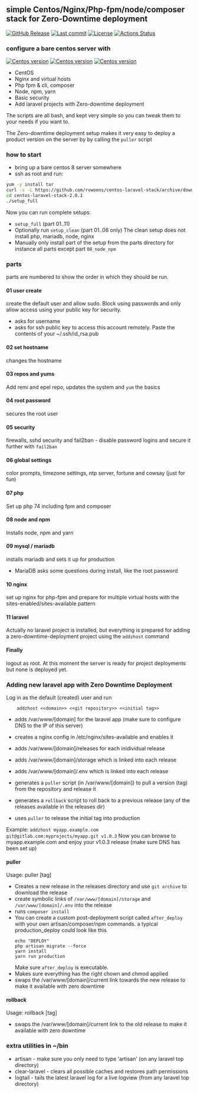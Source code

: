 ## simple Centos/Nginx/Php-fpm/node/composer stack for Zero-Downtime deployment
[![GitHub Release](https://img.shields.io/github/v/release/rvwoens/centos-laravel-stack.svg?style=flat)](https://github.com/rvwoens/centos-laravel-stack)
[![Last commit](https://img.shields.io/github/last-commit/rvwoens/centos-laravel-stack)](https://github.com/rvwoens/centos-laravel-stack)
[![License](https://poser.pugx.org/cosninix/cos/license)](https://github.com/rvwoens/centos-laravel-stack)
[![Actions Status](https://github.com/rvwoens/centos-laravel-stack/workflows/CI/badge.svg)](https://github.com/rvwoens/centos-laravel-stack/actions)

### configure a bare centos server with
[![Centos version](https://img.shields.io/badge/CentOS-8-blue)](https://github.com/rvwoens/centos-laravel-stack)
[![Centos version](https://img.shields.io/badge/PHP-7.4-blue)](https://github.com/rvwoens/centos-laravel-stack)
[![Centos version](https://img.shields.io/badge/Node-12-blue)](https://github.com/rvwoens/centos-laravel-stack)
* CentOS 
* Nginx and virtual hosts
* Php fpm & cli, composer  
* Node, npm, yarn
* Basic security 
* Add laravel projects with Zero-downtime deployment 

The scripts are all bash, and kept very simple so you can tweak them to your needs if you want to.

The Zero-downtime deployment setup makes it very easy to deploy a product version on the server by by calling the ```puller``` script   

### how to start

* bring up a bare centos 8 server somewhere
* ssh as root and run:

```bash
yum -y install tar
curl -s -L https://github.com/rvwoens/centos-laravel-stack/archive/downtime.tar.gz | tar -xz
cd centos-laravel-stack-2.0.1
./setup_full

```

Now you can run complete setups:

- ```setup_full``` (part 01..11)
- Optionally run ```setup_clean``` (part 01..06 only) The clean setup does not install php, mariadb, node, nginx
- Manually only install part of the setup from the parts directory for instance all parts except part ```08_node_npm```

### parts

parts are numbered to show the order in which they should be run.

#### 01 user create
create the default user and allow sudo. Block using passwords and only allow access using your public key for security.

* asks for username
* asks for ssh public key to access this account remotely. Paste the contents of your ~/.ssh/id_rsa.pub

#### 02 set hostname
changes the hostname

#### 03 repos and yums
Add remi and epel repo, updates the system and ```yum``` the basics

#### 04 root password
secures the root user

#### 05 security
firewalls, sshd security and fail2ban - disable password logins and secure it further with ```fail2ban```

#### 06 global settings
color prompts, timezone settings, ntp server, fortune and cowsay (just for fun)

#### 07 php
Set up php 74 including fpm and composer

#### 08 node and npm
Installs node, npm and yarn

#### 09 mysql / mariadb
installs mariadb and sets it up for production

* MariaDB asks some questions during install, like the root password

#### 10 nginx
set up nginx for php-fpm and prepare for multiple virtual hosts with the sites-enabled/sites-available pattern

#### 11 laravel
Actually no laravel project is installed, but everything is prepared for adding a zero-downtime-deployment project using the ```addzhost``` command

#### Finally
logout as root. At this moment the server is ready for project deployments but none is deployed yet.

### Adding new laravel app with Zero Downtime Deployment
Log in as the default (created) user and run
```
    addzhost <<domain>> <<git repository>> <<initial tag>>
```

- adds /var/www/[domain] for the laravel app (make sure to configure DNS to the IP of this server)
- creates a nginx config in /etc/nginx/sites-available and enables it
- adds /var/www/[domain]/releases for each inidividual release
- adds /var/www/[domain]/storage which is linked into each release
- adds /var/www/[domain]/.env which is linked into each release

- generates a ```puller``` script (in /var/www/[domain]) to pull a version (tag) from the repository and release it
- generates a ```rollback``` script to roll back to a previous release (any of the releases available in the releases dir)

- uses ```puller``` to release the initial tag into production

Example:
    ```addzhost myapp.example.com git@gitlab.com:myprojects/myapp.git v1.0.3```
    Now you can browse to myapp.example.com and enjoy your v1.0.3 release (make sure DNS has been set up)

#### puller
Usage: puller [tag]
- Creates a new release in the releases directory and use ```git archive``` to download the release
- create symbolic links of ```/var/www/[domain]/storage``` and ```/var/www/[domain]/.env``` into the release
- runs ```composer install```
- You can create a custom post-deployment script called ```after_deploy``` with your own artisan/composer/npm commands.
a typical production_deploy could look like this 
    ```
    echo "DEPLOY"
    php artisan migrate --force
    yarn install
    yarn run production
    ```
    Make sure ```after_deploy``` is executable.
- Makes sure everything has the right chown and chmod applied
- swaps the /var/www/[domain]/current link towards the new release to make it available with zero downtime

#### rollback
Usage: rollback [tag]
- swaps the /var/www/[domain]/current link to the old release to make it available with zero downtime


### extra utilities in ~/bin
* artisan - make sure you only need to type 'artisan' (on any laravel top directory)
* clear-laravel -  clears all possible caches and restores path permissions
* logtail - tails the latest laravel log for a live logview (from any laravel top directory)






 
